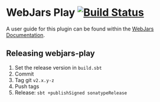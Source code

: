 WebJars Play
[![Build Status](https://travis-ci.org/webjars/webjars-play.svg?branch=master)](https://travis-ci.org/webjars/webjars-play)
============

A user guide for this plugin can be found within the [WebJars Documentation](http://www.webjars.org/documentation).


Releasing webjars-play
----------------------

1. Set the release version in `build.sbt`
2. Commit
3. Tag git `v2.x.y-z`
4. Push tags
5. Release: `sbt +publishSigned sonatypeRelease`
